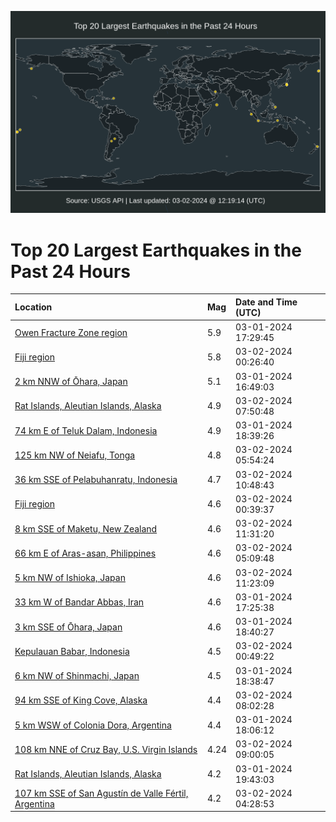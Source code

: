 ![Map](./map.png)

# Top 20 Largest Earthquakes in the Past 24 Hours

| Location | Mag | Date and Time (UTC) |
|:---|:---|:---|
| [Owen Fracture Zone region](https://earthquake.usgs.gov/earthquakes/eventpage/us6000mg58) | 5.9 | 03-01-2024 17:29:45 |
| [Fiji region](https://earthquake.usgs.gov/earthquakes/eventpage/us6000mg8a) | 5.8 | 03-02-2024 00:26:40 |
| [2 km NNW of Ōhara, Japan](https://earthquake.usgs.gov/earthquakes/eventpage/us6000mg4v) | 5.1 | 03-01-2024 16:49:03 |
| [Rat Islands, Aleutian Islands, Alaska](https://earthquake.usgs.gov/earthquakes/eventpage/us6000mg9z) | 4.9 | 03-02-2024 07:50:48 |
| [74 km E of Teluk Dalam, Indonesia](https://earthquake.usgs.gov/earthquakes/eventpage/us6000mg5q) | 4.9 | 03-01-2024 18:39:26 |
| [125 km NW of Neiafu, Tonga](https://earthquake.usgs.gov/earthquakes/eventpage/us6000mg9l) | 4.8 | 03-02-2024 05:54:24 |
| [36 km SSE of Pelabuhanratu, Indonesia](https://earthquake.usgs.gov/earthquakes/eventpage/us6000mgam) | 4.7 | 03-02-2024 10:48:43 |
| [Fiji region](https://earthquake.usgs.gov/earthquakes/eventpage/us6000mg8j) | 4.6 | 03-02-2024 00:39:37 |
| [8 km SSE of Maketu, New Zealand](https://earthquake.usgs.gov/earthquakes/eventpage/us6000mgav) | 4.6 | 03-02-2024 11:31:20 |
| [66 km E of Aras-asan, Philippines](https://earthquake.usgs.gov/earthquakes/eventpage/us6000mg9k) | 4.6 | 03-02-2024 05:09:48 |
| [5 km NW of Ishioka, Japan](https://earthquake.usgs.gov/earthquakes/eventpage/us6000mgaw) | 4.6 | 03-02-2024 11:23:09 |
| [33 km W of Bandar Abbas, Iran](https://earthquake.usgs.gov/earthquakes/eventpage/us6000mg56) | 4.6 | 03-01-2024 17:25:38 |
| [3 km SSE of Ōhara, Japan](https://earthquake.usgs.gov/earthquakes/eventpage/us6000mg68) | 4.6 | 03-01-2024 18:40:27 |
| [Kepulauan Babar, Indonesia](https://earthquake.usgs.gov/earthquakes/eventpage/us6000mg8l) | 4.5 | 03-02-2024 00:49:22 |
| [6 km NW of Shinmachi, Japan](https://earthquake.usgs.gov/earthquakes/eventpage/us6000mg5t) | 4.5 | 03-01-2024 18:38:47 |
| [94 km SSE of King Cove, Alaska](https://earthquake.usgs.gov/earthquakes/eventpage/us6000mga0) | 4.4 | 03-02-2024 08:02:28 |
| [5 km WSW of Colonia Dora, Argentina](https://earthquake.usgs.gov/earthquakes/eventpage/us6000mg5h) | 4.4 | 03-01-2024 18:06:12 |
| [108 km NNE of Cruz Bay, U.S. Virgin Islands](https://earthquake.usgs.gov/earthquakes/eventpage/pr2024062001) | 4.24 | 03-02-2024 09:00:05 |
| [Rat Islands, Aleutian Islands, Alaska](https://earthquake.usgs.gov/earthquakes/eventpage/us6000mg6f) | 4.2 | 03-01-2024 19:43:03 |
| [107 km SSE of San Agustín de Valle Fértil, Argentina](https://earthquake.usgs.gov/earthquakes/eventpage/us6000mg97) | 4.2 | 03-02-2024 04:28:53 |
